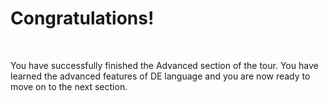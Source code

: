 # Congratulations!

<br />

You have successfully finished the Advanced section of the tour. You have learned the advanced features of DE language and you are now ready to move on to the next section.

<br />
